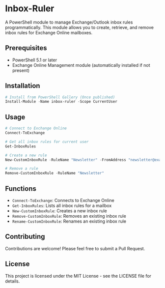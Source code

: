 # Inbox-Ruler

A PowerShell module to manage Exchange/Outlook inbox rules programmatically. This module allows you to create, retrieve, and remove inbox rules for Exchange Online mailboxes.

## Prerequisites

- PowerShell 5.1 or later
- Exchange Online Management module (automatically installed if not present)

## Installation

```powershell
# Install from PowerShell Gallery (Once published)
Install-Module -Name inbox-ruler -Scope CurrentUser
```

## Usage

```powershell
# Connect to Exchange Online
Connect-ToExchange

# Get all inbox rules for current user
Get-InboxRules

# Create a new rule
New-CustomInboxRule -RuleName "Newsletter" -FromAddress "newsletter@example.com" -TargetFolder "Inbox\Newsletters"

# Remove a rule
Remove-CustomInboxRule -RuleName "Newsletter"
```

## Functions

- `Connect-ToExchange`: Connects to Exchange Online
- `Get-InboxRules`: Lists all inbox rules for a mailbox
- `New-CustomInboxRule`: Creates a new inbox rule
- `Remove-CustomInboxRule`: Removes an existing inbox rule
- `Rename-CustomInboxRule`: Renames an existing inbox rule

## Contributing

Contributions are welcome! Please feel free to submit a Pull Request.

## License

This project is licensed under the MIT License - see the LICENSE file for details.
